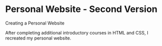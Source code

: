 # Personal Website - Second Version
Creating a Personal Website

After completing additional introductory courses in HTML and CSS, I recreated my personal website.
